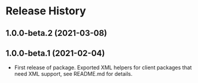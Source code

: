 # Release History

## 1.0.0-beta.2 (2021-03-08)

## 1.0.0-beta.1 (2021-02-04)

- First release of package. Exported XML helpers for client packages that need XML support, see README.md for details.
